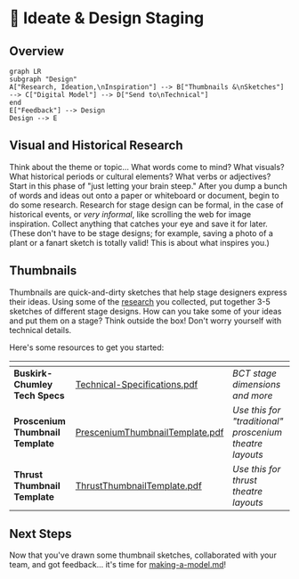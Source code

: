 # 🤔 Ideate & Design Staging

## Overview

```mermaid
graph LR
subgraph "Design"
A["Research, Ideation,\nInspiration"] --> B["Thumbnails &\nSketches"] --> C["Digital Model"] --> D["Send to\nTechnical"]
end
E["Feedback"] --> Design
Design --> E
```

## Visual and Historical Research

Think about the theme or topic... What words come to mind? What visuals? What historical periods or cultural elements? What verbs or adjectives? Start in this phase of "just letting your brain steep." After you dump a bunch of words and ideas out onto a paper or whiteboard or document, begin to do some research. Research for stage design can be formal, in the case of historical events, or _very informal_, like scrolling the web for image inspiration. Collect anything that catches your eye and save it for later. (These don't have to be stage designs; for example, saving a photo of a plant or a fanart sketch is totally valid! This is about what inspires you.)

## Thumbnails

Thumbnails are quick-and-dirty sketches that help stage designers express their ideas. Using some of the [research](ideate-and-design-staging.md#visual-and-historical-research) you collected, put together 3-5 sketches of different stage designs. How can you take some of your ideas and put them on a stage? Think outside the box! Don't worry yourself with technical details.

Here's some resources to get you started:

<table data-view="cards"><thead><tr><th></th><th data-type="files"></th><th></th></tr></thead><tbody><tr><td><strong>Buskirk-Chumley Tech Specs</strong></td><td><a href="../../.gitbook/assets/Technical-Specifications.pdf">Technical-Specifications.pdf</a></td><td><em>BCT stage dimensions and more</em></td></tr><tr><td><strong>Proscenium Thumbnail Template</strong></td><td><a href="../../.gitbook/assets/PresceniumThumbnailTemplate.pdf">PresceniumThumbnailTemplate.pdf</a></td><td><em>Use this for "traditional" proscenium theatre layouts</em></td></tr><tr><td><strong>Thrust Thumbnail Template</strong></td><td><a href="../../.gitbook/assets/ThrustThumbnailTemplate.pdf">ThrustThumbnailTemplate.pdf</a></td><td><em>Use this for thrust theatre layouts</em></td></tr></tbody></table>

## Next Steps

Now that you've drawn some thumbnail sketches, collaborated with your team, and got feedback... it's time for [making-a-model.md](making-a-model.md "mention")!
